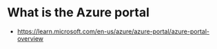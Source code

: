 # What is the Azure portal
- https://learn.microsoft.com/en-us/azure/azure-portal/azure-portal-overview